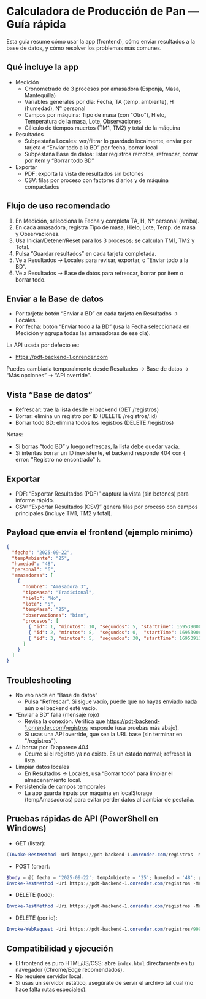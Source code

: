 # Calculadora de Producción de Pan — Guía rápida

Esta guía resume cómo usar la app (frontend), cómo enviar resultados a la base de datos, y cómo resolver los problemas más comunes.

## Qué incluye la app

- Medición
  - Cronometrado de 3 procesos por amasadora (Esponja, Masa, Mantequilla)
  - Variables generales por día: Fecha, TA (temp. ambiente), H (humedad), N° personal
  - Campos por máquina: Tipo de masa (con "Otro"), Hielo, Temperatura de la masa, Lote, Observaciones
  - Cálculo de tiempos muertos (TM1, TM2) y total de la máquina
- Resultados
  - Subpestaña Locales: ver/filtrar lo guardado localmente, enviar por tarjeta o “Enviar todo a la BD” por fecha, borrar local
  - Subpestaña Base de datos: listar registros remotos, refrescar, borrar por ítem y “Borrar todo BD”
- Exportar
  - PDF: exporta la vista de resultados sin botones
  - CSV: filas por proceso con factores diarios y de máquina compactados

## Flujo de uso recomendado

1) En Medición, selecciona la Fecha y completa TA, H, N° personal (arriba).
2) En cada amasadora, registra Tipo de masa, Hielo, Lote, Temp. de masa y Observaciones.
3) Usa Iniciar/Detener/Reset para los 3 procesos; se calculan TM1, TM2 y Total.
4) Pulsa “Guardar resultados” en cada tarjeta completada.
5) Ve a Resultados → Locales para revisar, exportar, o “Enviar todo a la BD”.
6) Ve a Resultados → Base de datos para refrescar, borrar por ítem o borrar todo.

## Enviar a la Base de datos

- Por tarjeta: botón “Enviar a BD” en cada tarjeta en Resultados → Locales.
- Por fecha: botón “Enviar todo a la BD” (usa la Fecha seleccionada en Medición y agrupa todas las amasadoras de ese día).

La API usada por defecto es:

- https://pdt-backend-1.onrender.com

Puedes cambiarla temporalmente desde Resultados → Base de datos → “Más opciones” → “API override”.

## Vista “Base de datos”

- Refrescar: trae la lista desde el backend (GET /registros)
- Borrar: elimina un registro por ID (DELETE /registros/:id)
- Borrar todo BD: elimina todos los registros (DELETE /registros)

Notas:
- Si borras “todo BD” y luego refrescas, la lista debe quedar vacía.
- Si intentas borrar un ID inexistente, el backend responde 404 con { error: "Registro no encontrado" }.

## Exportar

- PDF: “Exportar Resultados (PDF)” captura la vista (sin botones) para informe rápido.
- CSV: “Exportar Resultados (CSV)” genera filas por proceso con campos principales (incluye TM1, TM2 y total).

## Payload que envía el frontend (ejemplo mínimo)

```json
{
  "fecha": "2025-09-22",
  "tempAmbiente": "25",
  "humedad": "48",
  "personal": "6",
  "amasadoras": [
    {
      "nombre": "Amasadora 3",
      "tipoMasa": "Tradicional",
      "hielo": "No",
      "lote": "5",
      "tempMasa": "25",
      "observaciones": "bien",
      "procesos": [
        { "id": 1, "minutos": 10, "segundos": 5, "startTime": 1695390000000, "endTime": 1695390605000 },
        { "id": 2, "minutos": 8,  "segundos": 0,  "startTime": 1695390610000, "endTime": 1695391090000 },
        { "id": 3, "minutos": 5,  "segundos": 30, "startTime": 1695391100000, "endTime": 1695391430000 }
      ]
    }
  ]
}
```

## Troubleshooting

- No veo nada en “Base de datos”
  - Pulsa “Refrescar”. Si sigue vacío, puede que no hayas enviado nada aún o el backend esté vacío.
- “Enviar a BD” falla (mensaje rojo)
  - Revisa la conexión. Verifica que https://pdt-backend-1.onrender.com/registros responde (usa pruebas más abajo).
  - Si usas una API override, que sea la URL base (sin terminar en "/registros").
- Al borrar por ID aparece 404
  - Ocurre si el registro ya no existe. Es un estado normal; refresca la lista.
- Limpiar datos locales
  - En Resultados → Locales, usa “Borrar todo” para limpiar el almacenamiento local.
- Persistencia de campos temporales
  - La app guarda inputs por máquina en localStorage (tempAmasadoras) para evitar perder datos al cambiar de pestaña.

## Pruebas rápidas de API (PowerShell en Windows)

- GET (listar):

```powershell
(Invoke-RestMethod -Uri https://pdt-backend-1.onrender.com/registros -Method GET) | ConvertTo-Json -Depth 4
```

- POST (crear):

```powershell
$body = @{ fecha = '2025-09-22'; tempAmbiente = '25'; humedad = '48'; personal = '6'; amasadoras = @(@{ nombre='Amasadora 3'; tipoMasa='Tradicional'; hielo='No'; tempMasa='25'; observaciones='ok'; procesos=@() }) } | ConvertTo-Json
Invoke-RestMethod -Uri https://pdt-backend-1.onrender.com/registros -Method POST -ContentType 'application/json' -Body $body
```

- DELETE (todo):

```powershell
Invoke-RestMethod -Uri https://pdt-backend-1.onrender.com/registros -Method DELETE
```

- DELETE (por id):

```powershell
Invoke-WebRequest -Uri https://pdt-backend-1.onrender.com/registros/99999 -Method DELETE | Select-Object -ExpandProperty StatusCode
```

## Compatibilidad y ejecución

- El frontend es puro HTML/JS/CSS: abre `index.html` directamente en tu navegador (Chrome/Edge recomendados).
- No requiere servidor local.
- Si usas un servidor estático, asegúrate de servir el archivo tal cual (no hace falta rutas especiales).
